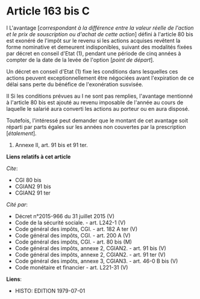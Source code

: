 # Article 163 bis C

I  L'avantage [*correspondant à la différence entre la valeur réelle de l'action et le prix de souscription ou d'achat de
cette action*] défini à l'article 80 bis est exonéré de l'impôt sur le revenu si les actions acquises revêtent la forme
nominative et demeurent indisponibles, suivant des modalités fixées par décret en conseil d'Etat (1), pendant une période de
cinq années à compter de la date de la levée de l'option [*point de départ*].

Un décret en conseil d'Etat (1) fixe les conditions dans lesquelles ces actions peuvent exceptionnellement être négociées
avant l'expiration de ce délai sans perte du bénéfice de l'exonération susvisée.

II  Si les conditions prévues au I ne sont pas remplies, l'avantage mentionné à l'article 80 bis est ajouté au revenu
imposable de l'année au cours de laquelle le salarié aura converti les actions au porteur ou en aura disposé.

Toutefois, l'intéressé peut demander que le montant de cet avantage soit réparti par parts égales sur les années non
couvertes par la prescription [*étalement*].

1) Annexe II, art. 91 bis et 91 ter.

**Liens relatifs à cet article**

_Cite_:

  - CGI 80 bis
  - CGIAN2 91 bis
  - CGIAN2 91 ter

_Cité par_:

  - Décret n°2015-966 du 31 juillet 2015 (V)
  - Code de la sécurité sociale. - art. L242-1 (V)
  - Code général des impôts, CGI. - art. 182 A ter (V)
  - Code général des impôts, CGI. - art. 200 A (V)
  - Code général des impôts, CGI. - art. 80 bis (M)
  - Code général des impôts, annexe 2, CGIAN2. - art. 91 bis (V)
  - Code général des impôts, annexe 2, CGIAN2. - art. 91 ter (V)
  - Code général des impôts, annexe 3, CGIAN3. - art. 46-0 B bis (V)
  - Code monétaire et financier - art. L221-31 (V)

**Liens**:

  - HISTO: EDITION 1979-07-01
